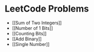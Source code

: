 # LeetCode Problems
- [[Sum of Two Integers]]
- [[Number of 1 Bits]]
- [[Counting Bits]]
- [[Add Binary]]
- [[Single Number]]